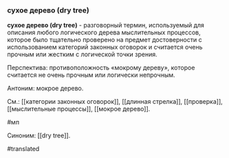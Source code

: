 ### сухое дерево (dry tree)

**сухое дерево (dry tree)** - разговорный термин, используемый для описания любого логического дерева мыслительных процессов, которое было тщательно проверено на предмет достоверности с использованием категорий законных оговорок и считается очень прочным или жестким с логической точки зрения.

Перспектива: противоположность «мокрому дереву», которое считается не очень прочным или логически непрочным.

Антоним: мокрое дерево.

См.: [[категории законных оговорок]], [[длинная стрелка]], [[проверка]], [[мыслительные процессы]], [[мокрое дерево]].

#мп

Синоним: [[dry tree]].

#translated

